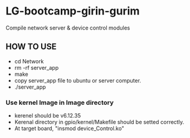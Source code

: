 # LG-bootcamp-girin-gurim

Compile network server & device control modules

## HOW TO USE

- cd Network
- rm -rf server_app
- make
- copy server_app file to ubuntu or server computer.
- ./server_app

### Use kernel Image in Image directory

- kerenel should be v6.12.35
- Kerenal directory in gpio/kernel/Makefile should be setted correctly.
- At target board, "insmod device_Control.ko"
